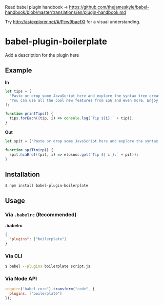Read babel plugin handbook -> https://github.com/thejameskyle/babel-handbook/blob/master/translations/en/plugin-handbook.md

Try http://astexplorer.net/#/Pcw9baefXI for a visual understanding.

# babel-plugin-boilerplate

Add a description for the plugin here

## Example

**In**

```js
let tips = [
  "Paste or drop some JavaScript here and explore the syntax tree created by chosen parser.",
  "You can use all the cool new features from ES6 and even more. Enjoy!"
];

function printTips() {
  tips.forEach((tip, i) => console.log(`Tip ${i}:` + tip));
}
```

**Out**

```js
let spit = ["Paste or drop some JavaScript here and explore the syntax tree created by chosen parser.", "You can use all the cool new features from ES6 and even more. Enjoy!"];

function spiTtnirp() {
  spit.hcaErof((pit, i) => elosnoc.gol(`Tip ${ i }:` + pit));
}
```

## Installation

```sh
$ npm install babel-plugin-boilerplate
```

## Usage

### Via `.babelrc` (Recommended)

**.babelrc**

```json
{
  "plugins": ["boilerplate"]
}
```

### Via CLI

```sh
$ babel --plugins boilerplate script.js
```

### Via Node API

```javascript
require("babel-core").transform("code", {
  plugins: ["boilerplate"]
});
```
